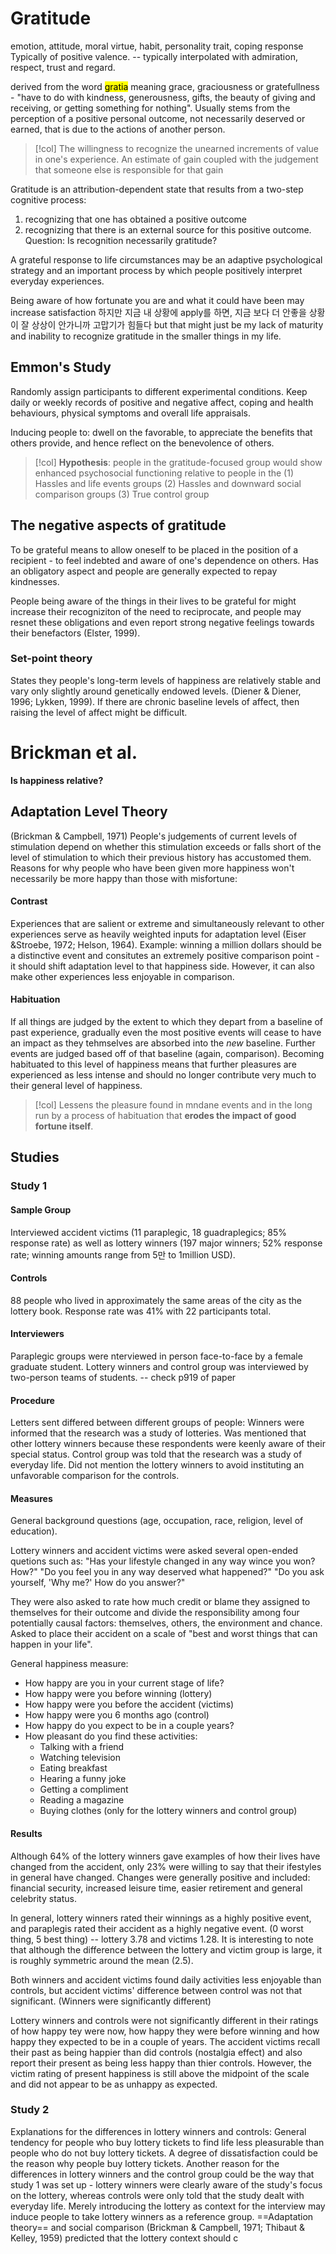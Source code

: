 # Gratitude
emotion, attitude, moral virtue, habit, personality trait, coping response
Typically of positive valence. -- typically interpolated with admiration, respect, trust and regard. 

derived from the word <mark class="hltr-yellow">gratia</mark> meaning grace, graciousness or gratefullness - "have to do with kindness, generousness, gifts, the beauty of giving and receiving, or getting something for nothing". 
Usually stems from the perception of a positive personal outcome, not necessarily deserved or earned, that is due to the actions of another person. 
> [!col] 
> The willingness to recognize the unearned increments of value in one's experience. 
>An estimate of gain coupled with the judgement that someone else is responsible for that gain

Gratitude is an attribution-dependent state that results from a two-step cognitive process:
1. recognizing that one has obtained a positive outcome
2. recognizing that there is an external source for this positive outcome. 
Question: Is recognition necessarily gratitude? 

A grateful response to life circumstances may be an adaptive psychological strategy and an important process by which people positively interpret everyday experiences. 

Being aware of how fortunate you are and what it could have been may increase satisfaction 
	하지만 지금 내 상황에 apply를 하면, 지금 보다 더 안좋을 상황이 잘 상상이 안가니까 고맙기가 힘들다 but that might just be my lack of maturity and inability to recognize gratitude in the smaller things in my life.

## Emmon's Study
Randomly assign participants to different experimental conditions. 
Keep daily or weekly records of positive and negative affect, coping and health behaviours, physical symptoms and overall life appraisals. 

Inducing people to: dwell on the favorable, to appreciate the benefits that others provide, and hence reflect on the benevolence of others. 
> [!col] 
> **Hypothesis**: people in the gratitude-focused group would show enhanced psychosocial functioning relative to people in the 
> (1) Hassles and life events groups
> (2) Hassles and downward social comparison groups
> (3) True control group
## The negative aspects of gratitude
To be grateful means to allow oneself to be placed in the position of a recipient - to feel indebted and aware of one's dependence on others. 
Has an obligatory aspect and people are generally expected to repay kindnesses. 

People being aware of the things in their lives to be grateful for might increase their recogniziton of the need to reciprocate, and people may resnet these obligations and even report strong negative feelings towards their benefactors (Elster, 1999). 
### Set-point theory
States they people's long-term levels of happiness are relatively stable and vary only slightly around genetically endowed levels. (Diener & Diener, 1996; Lykken, 1999).
If there are chronic baseline levels of affect, then raising the level of affect might be difficult.            
# Brickman et al.
**Is happiness relative?**
## Adaptation Level Theory 
(Brickman & Campbell, 1971)
People's judgements of current levels of stimulation depend on whether this stimulation exceeds or falls short of the level of stimulation to which their previous history has accustomed them. 
Reasons for why people who have been given more happiness won't necessarily be more happy than those with misfortune: 
#### Contrast
Experiences that are salient or extreme and simultaneously relevant to other experiences serve as heavily weighted inputs for adaptation level (Eiser &Stroebe, 1972; Helson, 1964).
Example: winning a million dollars should be a distinctive event and consitutes an extremely positive comparison point - it should shift adaptation level to that happiness side. 
However, it can also make other experiences less enjoyable in comparison. 
#### Habituation
If all things are judged by the extent to which they depart from a baseline of past experience, gradually even the most positive events will cease to have an impact as they tehmselves are absorbed into the *new* baseline. Further events are judged based off of that baseline (again, comparison). 
Becoming habituated to this level of happiness means that further pleasures are experienced as less intense and should no longer contribute very much to their general level of happiness. 
> [!col]
> Lessens the pleasure found in mndane events and in the long run by a process of habituation that **erodes the impact of good fortune itself**.
## Studies 
### Study 1
#### Sample Group
Interviewed accident victims (11 paraplegic, 18 guadraplegics; 85% response rate) as well as lottery winners (197 major winners; 52% response rate; winning amounts range from 5만 to 1million USD).
#### Controls
88 people who lived in approximately the same areas of the city as the lottery book. Response rate was 41% with 22 participants total. 
#### Interviewers
Paraplegic groups were nterviewed in person face-to-face by a female graduate student. 
Lottery winners and control group was interviewed by two-person teams of students. -- check p919 of paper
#### Procedure
Letters sent differed between different groups of people: 
Winners were informed that the research was a study of lotteries. Was mentioned that other lottery winners because these respondents were keenly aware of their special status. 
Control group was told that the research was a study of everyday life. Did not mention the lottery winners to avoid instituting an unfavorable comparison for the controls. 
#### Measures
General background questions (age, occupation, race, religion, level of education). 

Lottery winners and accident victims were asked several open-ended quetions such as: 
"Has your lifestyle changed in any way wince you won? How?"
"Do you feel you in any way deserved what happened?"
"Do you ask yourself, 'Why me?' How do you answer?"

They were also asked to rate how much credit or blame they assigned to themselves for their outcome and divide the responsibility among four potentially causal factors: 
themselves, others, the environment and chance. 
Asked to place their accident on a scale of "best and worst things that can happen in your life".

General happiness measure: 
- How happy are you in your current stage of life? 
- How happy were you before winning (lottery)
- How happy were you before the accident (victims)
- How happy were you 6 months ago (control)
- How happy do you expect to be in a couple years?
- How pleasant do you find these activities:
	- Talking with a friend
	- Watching television
	- Eating breakfast
	- Hearing a funny joke
	- Getting a compliment
	- Reading a magazine
	- Buying clothes (only for the lottery winners and control group)
#### Results
Although 64% of the lottery winners gave examples of how their lives have changed from the accident, only 23% were willing to say that their ifestyles in general have changed. Changes were generally positive and included: financial security, increased leisure time, easier retirement and general celebrity status. 

In general, lottery winners rated their winnings as a highly positive event, and paraplegis rated their accident as a highly negative event. (0 worst thing, 5 best thing) -- lottery 3.78 and victims 1.28. 
It is interesting to note that although the difference between the lottery and victim group is large, it is roughly symmetric around the mean (2.5). 

Both winners and accident victims found daily activities less enjoyable than controls, but accident victims' difference between control was not that significant. (Winners were significantly different)

Lottery winners and controls were not significantly different in their ratings of how happy tey were now, how happy they were before winning and how happy they expected to be in a couple of years. 
The accident victims recall their past as being happier than did controls (nostalgia effect) and also report their present as being less happy than thier controls. However, the victim rating of present happiness is still above the midpoint of the scale and did not appear to be as unhappy as expected. 
### Study 2 
Explanations for the differences in lottery winners and controls:
General tendency for people who buy lottery tickets to find life less pleasurable than people who do not buy lottery tickets. A degree of dissatisfaction could be the reason why people buy lottery tickets. 
Another reason for the differences in lottery winners and the control group could be the way that study 1 was set up - lottery winners were clearly aware of the study's focus on the lottery, whereas controls were only told that the study dealt with everyday life. Merely introducing the lottery as context for the interview may induce people to take lottery winners as a reference group. 
==Adaptation theory== and social comparison (Brickman & Campbell, 1971; Thibaut & Kelley, 1959) predicted that the lottery context should c